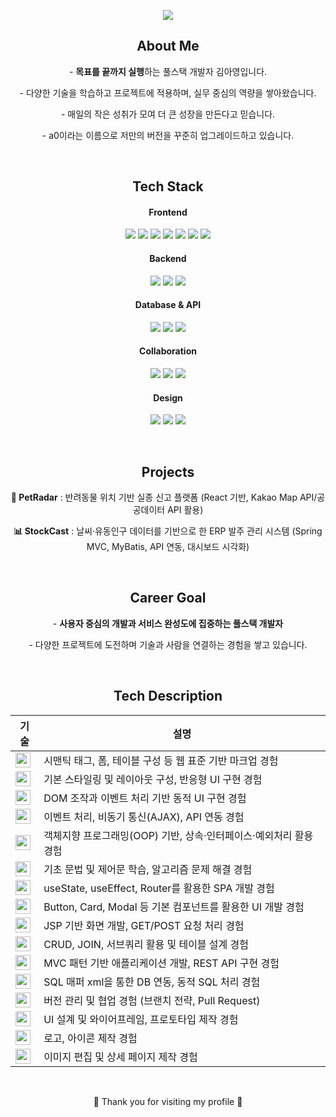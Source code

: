 <!-- 🌸 Header -->
<p align="center">
  <img src="https://capsule-render.vercel.app/api?type=waving&color=e6e6fa&height=300&section=header&text=✦%20Ahyoung's%20GitHub%20✦&fontColor=5c469c&fontSize=44&animation=fadeIn" />
</p>

<!-- About Me -->
<section align="center">
  <h2>About Me</h2>
  <p>- <strong>목표를 끝까지 실행</strong>하는 풀스택 개발자 김아영입니다.</p>
  <p>- 다양한 기술을 학습하고 프로젝트에 적용하며, 실무 중심의 역량을 쌓아왔습니다.</p>
  <p>- 매일의 작은 성취가 모여 더 큰 성장을 만든다고 믿습니다.</p>
  <p>- a0이라는 이름으로 저만의 버전을 꾸준히 업그레이드하고 있습니다.</p>
</section>

<br/>

<!-- Tech Stack -->
<section align="center">
  <h2>Tech Stack</h2>

  <h4>Frontend</h4>
  <p>
    <img src="https://img.shields.io/badge/HTML5-E34F26?style=flat-square&logo=HTML5&logoColor=white"/>
    <img src="https://img.shields.io/badge/CSS3-1572B6?style=flat-square&logo=CSS3&logoColor=white"/>
    <img src="https://img.shields.io/badge/SCSS-CC6699?style=flat-square&logo=Sass&logoColor=white"/>
    <img src="https://img.shields.io/badge/JavaScript-F7DF1E?style=flat-square&logo=JavaScript&logoColor=white"/>
    <img src="https://img.shields.io/badge/jQuery-0769AD?style=flat-square&logo=jQuery&logoColor=white"/>
    <img src="https://img.shields.io/badge/React-61DAFB?style=flat-square&logo=React&logoColor=white"/>
    <img src="https://img.shields.io/badge/Bootstrap-7952B3?style=flat-square&logo=Bootstrap&logoColor=white"/>
  </p>

  <h4>Backend</h4>
  <p>
    <img src="https://img.shields.io/badge/Java-007396?style=flat-square&logo=Java&logoColor=white"/>
    <img src="https://img.shields.io/badge/Spring%20Framework-6DB33F?style=flat-square&logo=Spring&logoColor=white"/>
    <img src="https://img.shields.io/badge/Spring%20Boot-6DB33F?style=flat-square&logo=SpringBoot&logoColor=white"/>
  </p>

  <h4>Database & API</h4>
  <p>
    <img src="https://img.shields.io/badge/MySQL-4479A1?style=flat-square&logo=MySQL&logoColor=white"/>
    <img src="https://img.shields.io/badge/MyBatis-000000?style=flat-square&logo=MyBatis&logoColor=white"/>
    <img src="https://img.shields.io/badge/API-005571?style=flat-square&logo=Swagger&logoColor=white"/>
  </p>

  <h4>Collaboration</h4>
  <p>
    <img src="https://img.shields.io/badge/Git-F05032?style=flat-square&logo=Git&logoColor=white"/>
    <img src="https://img.shields.io/badge/GitHub-181717?style=flat-square&logo=GitHub&logoColor=white"/>
    <img src="https://img.shields.io/badge/VSCode-007ACC?style=flat-square&logo=Visual%20Studio%20Code&logoColor=white"/>
  </p>

  <h4>Design</h4>
  <p>
    <img src="https://img.shields.io/badge/Figma-F24E1E?style=flat-square&logo=Figma&logoColor=white"/>
    <img src="https://img.shields.io/badge/Adobe%20Illustrator-FF9A00?style=flat-square&logo=Adobe%20Illustrator&logoColor=white"/>
    <img src="https://img.shields.io/badge/Adobe%20Photoshop-31A8FF?style=flat-square&logo=Adobe%20Photoshop&logoColor=white"/>
  </p>
</section>

<br/>

<!-- Projects -->
<section align="center">
  <h2>Projects</h2>
  <p><strong>🐾 PetRadar</strong> : 반려동물 위치 기반 실종 신고 플랫폼 (React 기반, Kakao Map API/공공데이터 API 활용)</p>
  <p><strong>📊 StockCast</strong> : 날씨·유동인구 데이터를 기반으로 한 ERP 발주 관리 시스템 (Spring MVC, MyBatis, API 연동, 대시보드 시각화)</p>
</section>

<br/>

<!-- Career Goal -->
<section align="center">
  <h2>Career Goal</h2>
  <p>- <strong>사용자 중심의 개발과 서비스 완성도에 집중하는 풀스택 개발자</strong></p>
  <p>- 다양한 프로젝트에 도전하며 기술과 사람을 연결하는 경험을 쌓고 있습니다.</p>
</section>

<br/>

<!-- Tech Description -->
<section align="center">
  <h2>Tech Description</h2>
</section>

<table align="center">
  <thead>
    <tr>
      <th>기술</th>
      <th>설명</th>
    </tr>
  </thead>
  <tbody>
    <tr>
      <td><img src="https://img.shields.io/badge/HTML5-E34F26?style=flat-square&logo=HTML5&logoColor=white" height="24"/></td>
      <td>시맨틱 태그, 폼, 테이블 구성 등 웹 표준 기반 마크업 경험</td>
    </tr>
    <tr>
      <td><img src="https://img.shields.io/badge/CSS3-1572B6?style=flat-square&logo=CSS3&logoColor=white" height="24"/></td>
      <td>기본 스타일링 및 레이아웃 구성, 반응형 UI 구현 경험</td>
    </tr>
    <tr>
      <td><img src="https://img.shields.io/badge/JavaScript-F7DF1E?style=flat-square&logo=JavaScript&logoColor=white" height="24"/></td>
      <td>DOM 조작과 이벤트 처리 기반 동적 UI 구현 경험</td>
    </tr>
    <tr>
      <td><img src="https://img.shields.io/badge/jQuery-0769AD?style=flat-square&logo=jQuery&logoColor=white" height="24"/></td>
      <td>이벤트 처리, 비동기 통신(AJAX), API 연동 경험</td>
    </tr>
    <tr>
      <td><img src="https://img.shields.io/badge/Java-007396?style=flat-square&logo=Java&logoColor=white" height="24"/></td>
      <td>객체지향 프로그래밍(OOP) 기반, 상속·인터페이스·예외처리 활용 경험</td>
    </tr>
    <tr>
      <td><img src="https://img.shields.io/badge/Python-3776AB?style=flat-square&logo=Python&logoColor=white" height="24"/></td>
      <td>기초 문법 및 제어문 학습, 알고리즘 문제 해결 경험</td>
    </tr>
    <tr>
      <td><img src="https://img.shields.io/badge/React-61DAFB?style=flat-square&logo=React&logoColor=white" height="24"/></td>
      <td>useState, useEffect, Router를 활용한 SPA 개발 경험</td>
    </tr>
    <tr>
      <td><img src="https://img.shields.io/badge/Bootstrap-7952B3?style=flat-square&logo=Bootstrap&logoColor=white" height="24"/></td>
      <td>Button, Card, Modal 등 기본 컴포넌트를 활용한 UI 개발 경험</td>
    </tr>
    <tr>
      <td><img src="https://img.shields.io/badge/JSP-007396?style=flat-square&logo=Java&logoColor=white" height="24"/></td>
      <td>JSP 기반 화면 개발, GET/POST 요청 처리 경험</td>
    </tr>
    <tr>
      <td><img src="https://img.shields.io/badge/MySQL-4479A1?style=flat-square&logo=MySQL&logoColor=white" height="24"/></td>
      <td>CRUD, JOIN, 서브쿼리 활용 및 테이블 설계 경험</td>
    </tr>
    <tr>
      <td><img src="https://img.shields.io/badge/Spring-6DB33F?style=flat-square&logo=Spring&logoColor=white" height="24"/></td>
      <td>MVC 패턴 기반 애플리케이션 개발, REST API 구현 경험</td>
    </tr>
    <tr>
      <td><img src="https://img.shields.io/badge/MyBatis-000000?style=flat-square&logo=MyBatis&logoColor=white" height="24"/></td>
      <td>SQL 매퍼 xml을 통한 DB 연동, 동적 SQL 처리 경험</td>
    </tr>
    <tr>
      <td><img src="https://img.shields.io/badge/Git-F05032?style=flat-square&logo=Git&logoColor=white" height="24"/></td>
      <td>버전 관리 및 협업 경험 (브랜치 전략, Pull Request)</td>
    </tr>
    <tr>
      <td><img src="https://img.shields.io/badge/Figma-F24E1E?style=flat-square&logo=Figma&logoColor=white" height="24"/></td>
      <td>UI 설계 및 와이어프레임, 프로토타입 제작 경험</td>
    </tr>
    <tr>
      <td><img src="https://img.shields.io/badge/Adobe%20Illustrator-FF9A00?style=flat-square&logo=Adobe%20Illustrator&logoColor=white" height="24"/></td>
      <td>로고, 아이콘 제작 경험</td>
    </tr>
    <tr>
      <td><img src="https://img.shields.io/badge/Adobe%20Photoshop-31A8FF?style=flat-square&logo=Adobe%20Photoshop&logoColor=white" height="24"/></td>
      <td>이미지 편집 및 상세 페이지 제작 경험</td>
    </tr>
  </tbody>
</table>

<br/>

<p align="center">💜 Thank you for visiting my profile 💜</p>

